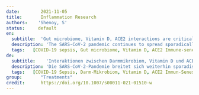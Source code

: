 ```yaml
---
date:        2021-11-05
title:       Inflammation Research 
authors:    'Shenoy, S'
status:     default
en:
  subtitle:  'Gut microbiome, Vitamin D, ACE2 interactions are critical factors in immune-senescence and inflammaging: key for vaccine response and severity of COVID-19 infection'
  description: 'The SARS-CoV-2 pandemic continues to spread sporadically in the Unites States and worldwide. The severity and mortality excessively affected the frail elderly with co-existing medical diseases. There is growing evidence that cross-talk between the gut microbiome, Vitamin D and RAS/ACE2 system is essential for a balanced functioning of the elderly immune system and in regulating inflammation. In this review, we hypothesize that the state of gut microbiome, prior to infection determines the outcome associated with COVID-19 sepsis and may also be a critical factor in success to vaccination. Articles from PubMed/Medline searches were reviewed using a combination of terms "SARS-CoV-2, COVID-19, Inflammaging, Immune-senescence, Gut microbiome, Vitamin D, RAS/ACE2, Vaccination". Evidence indicates a complex association between gut microbiota, ACE-2 expression and Vitamin D in COVID-19 severity. Status of gut microbiome is highly predictive of the blood molecular signatures and inflammatory markers and host responses to infection. Vitamin D has immunomodulatory function in innate and adaptive immune responses to viral infection. Anti-inflammatory functions of Vit D include regulation of gut microbiome and maintaining microbial diversity. It promotes growth of gut-friendly commensal strains of Bifida and Fermicutus species. In addition, Vitamin D is a negative regulator for expression of renin and interacts with the RAS/ ACE/ACE-2 signaling axis. Collectively, this triad may be the critical, link in determination of outcomes in SARS-CoV-2 infection. The presented data are empirical and informative. Further research using advanced systems biology techniques and artificial intelligence-assisted integration could assist with correlation of the gut microbiome with sepsis and vaccine responses. Modulating these factors may impact in guiding the success of vaccines and clinical outcomes in COVID-19 infections.'  
  tags:   [COVID-19 sepsis, Gut microbiome, Vitamin D, ACE2 Immune-senescence, Inflammaging, Vaccination]
de: 
  subtitle:    'Interaktionen zwischen Darmmikrobiom, Vitamin D und ACE2 sind kritische Faktoren bei der Immunseneszenz und Entzündung: Schlüssel für die Impfstoffreaktion und den Schweregrad der COVID-19-Infektion'
  description: 'Die SARS-CoV-2-Pandemie breitet sich weiterhin sporadisch in den Vereinigten Staaten und weltweit aus.  Schweregrad und Sterblichkeit betrafen vor allem gebrechliche ältere Menschen mit Vorerkrankungen. Hinweise mehren sich, dass die Wechselwirkungen zwischen dem Darmmikrobiom, Vitamin D und dem RAS/ACE2-System für ein ausgewogenes Funktionieren des Immunsystems älterer Menschen und für die Regulierung von Entzündungen von wesentlicher Bedeutung sind. In dieser Übersichtsarbeit stellen wir die Hypothese auf, dass der Zustand des Darmmikrobioms vor der Infektion den Ausgang der COVID-19-Sepsis bestimmt und auch ein kritischer Faktor für den Impferfolg sein könnte. Artikel aus PubMed/Medline-Recherchen wurden mit einer Kombination der Begriffe "SARS-CoV-2, COVID-19, Entzündung, Immun-Seneszenz, Darmmikrobiom, Vitamin D, RAS/ACE2, Impfung" überprüft. Hinweise auf einen komplexen Zusammenhang zwischen dem Darmmikrobiom, der ACE-2-Expression und Vitamin D beim Schweregrad von COVID-19 existieren. Der Status des Darmmikrobioms ist in hohem Maße prädiktiv für die molekularen Signaturen und Entzündungsmarker im Blut sowie für die Reaktionen des Wirts auf Infektionen. Vitamin D hat eine immunmodulatorische Funktion bei der angeborenen und adaptiven Immunantwort auf virale Infektionen. Zu den entzündungshemmenden Funktionen von Vitamin D gehören die Regulierung des Darmmikrobioms und die Erhaltung der mikrobiellen Vielfalt. Es fördert das Wachstum darmfreundlicher kommensaler Stämme von Bifida- und Fermicutus-Arten. Darüber hinaus ist Vitamin D ein negativer Regulator für die Expression von Renin und interagiert mit der RAS/ACE/ACE-2-Signalachse. Zusammengenommen könnte dieser Dreiklang das entscheidende Bindeglied bei der Bestimmung des Ausgangs einer SARS-CoV-2-Infektion sein. Die vorgestellten Daten sind empirisch und informativ. Weitere Forschungen unter Verwendung fortschrittlicher systembiologischer Techniken und einer durch künstliche Intelligenz unterstützten Integration könnten dazu beitragen, das Darmmikrobiom mit Sepsis und Impfstoffreaktionen in Beziehung zu setzen. Die Modulation dieser Faktoren könnte den Erfolg von Impfstoffen und klinischen Ergebnissen bei COVID-19-Infektionen beeinflussen.'
  tags:   [COVID-19 Sepsis, Darm-Mikrobiom, Vitamin D, ACE2 Immun-Seneszenz, Entzündungen, Impfung]
group:       "Treatments"
credit:      https://doi.org/10.1007/s00011-021-01510-w
---
```

